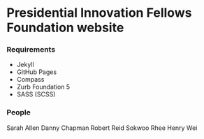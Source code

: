 Presidential Innovation Fellows Foundation website
===================

### Requirements

- Jekyll
- GitHub Pages
- Compass
- Zurb Foundation 5
- SASS (SCSS)

### People

Sarah Allen
Danny Chapman
Robert Reid
Sokwoo Rhee
Henry Wei
